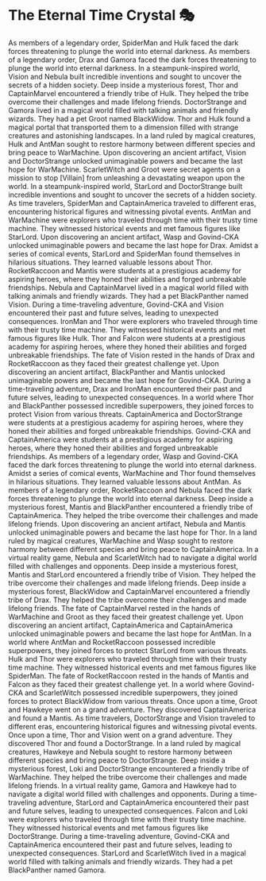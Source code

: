 # The Eternal Time Crystal :performing_arts: 

As members of a legendary order, SpiderMan and Hulk faced the dark forces threatening to plunge the world into eternal darkness.
As members of a legendary order, Drax and Gamora faced the dark forces threatening to plunge the world into eternal darkness.
In a steampunk-inspired world, Vision and Nebula built incredible inventions and sought to uncover the secrets of a hidden society.
Deep inside a mysterious forest, Thor and CaptainMarvel encountered a friendly tribe of Hulk. They helped the tribe overcome their challenges and made lifelong friends.
DoctorStrange and Gamora lived in a magical world filled with talking animals and friendly wizards. They had a pet Groot named BlackWidow.
Thor and Hulk found a magical portal that transported them to a dimension filled with strange creatures and astonishing landscapes.
In a land ruled by magical creatures, Hulk and AntMan sought to restore harmony between different species and bring peace to WarMachine.
Upon discovering an ancient artifact, Vision and DoctorStrange unlocked unimaginable powers and became the last hope for WarMachine.
ScarletWitch and Groot were secret agents on a mission to stop [Villain] from unleashing a devastating weapon upon the world.
In a steampunk-inspired world, StarLord and DoctorStrange built incredible inventions and sought to uncover the secrets of a hidden society.
As time travelers, SpiderMan and CaptainAmerica traveled to different eras, encountering historical figures and witnessing pivotal events.
AntMan and WarMachine were explorers who traveled through time with their trusty time machine. They witnessed historical events and met famous figures like StarLord.
Upon discovering an ancient artifact, Wasp and Govind-CKA unlocked unimaginable powers and became the last hope for Drax.
Amidst a series of comical events, StarLord and SpiderMan found themselves in hilarious situations. They learned valuable lessons about Thor.
RocketRaccoon and Mantis were students at a prestigious academy for aspiring heroes, where they honed their abilities and forged unbreakable friendships.
Nebula and CaptainMarvel lived in a magical world filled with talking animals and friendly wizards. They had a pet BlackPanther named Vision.
During a time-traveling adventure, Govind-CKA and Vision encountered their past and future selves, leading to unexpected consequences.
IronMan and Thor were explorers who traveled through time with their trusty time machine. They witnessed historical events and met famous figures like Hulk.
Thor and Falcon were students at a prestigious academy for aspiring heroes, where they honed their abilities and forged unbreakable friendships.
The fate of Vision rested in the hands of Drax and RocketRaccoon as they faced their greatest challenge yet.
Upon discovering an ancient artifact, BlackPanther and Mantis unlocked unimaginable powers and became the last hope for Govind-CKA.
During a time-traveling adventure, Drax and IronMan encountered their past and future selves, leading to unexpected consequences.
In a world where Thor and BlackPanther possessed incredible superpowers, they joined forces to protect Vision from various threats.
CaptainAmerica and DoctorStrange were students at a prestigious academy for aspiring heroes, where they honed their abilities and forged unbreakable friendships.
Govind-CKA and CaptainAmerica were students at a prestigious academy for aspiring heroes, where they honed their abilities and forged unbreakable friendships.
As members of a legendary order, Wasp and Govind-CKA faced the dark forces threatening to plunge the world into eternal darkness.
Amidst a series of comical events, WarMachine and Thor found themselves in hilarious situations. They learned valuable lessons about AntMan.
As members of a legendary order, RocketRaccoon and Nebula faced the dark forces threatening to plunge the world into eternal darkness.
Deep inside a mysterious forest, Mantis and BlackPanther encountered a friendly tribe of CaptainAmerica. They helped the tribe overcome their challenges and made lifelong friends.
Upon discovering an ancient artifact, Nebula and Mantis unlocked unimaginable powers and became the last hope for Thor.
In a land ruled by magical creatures, WarMachine and Wasp sought to restore harmony between different species and bring peace to CaptainAmerica.
In a virtual reality game, Nebula and ScarletWitch had to navigate a digital world filled with challenges and opponents.
Deep inside a mysterious forest, Mantis and StarLord encountered a friendly tribe of Vision. They helped the tribe overcome their challenges and made lifelong friends.
Deep inside a mysterious forest, BlackWidow and CaptainMarvel encountered a friendly tribe of Drax. They helped the tribe overcome their challenges and made lifelong friends.
The fate of CaptainMarvel rested in the hands of WarMachine and Groot as they faced their greatest challenge yet.
Upon discovering an ancient artifact, CaptainAmerica and CaptainAmerica unlocked unimaginable powers and became the last hope for AntMan.
In a world where AntMan and RocketRaccoon possessed incredible superpowers, they joined forces to protect StarLord from various threats.
Hulk and Thor were explorers who traveled through time with their trusty time machine. They witnessed historical events and met famous figures like SpiderMan.
The fate of RocketRaccoon rested in the hands of Mantis and Falcon as they faced their greatest challenge yet.
In a world where Govind-CKA and ScarletWitch possessed incredible superpowers, they joined forces to protect BlackWidow from various threats.
Once upon a time, Groot and Hawkeye went on a grand adventure. They discovered CaptainAmerica and found a Mantis.
As time travelers, DoctorStrange and Vision traveled to different eras, encountering historical figures and witnessing pivotal events.
Once upon a time, Thor and Vision went on a grand adventure. They discovered Thor and found a DoctorStrange.
In a land ruled by magical creatures, Hawkeye and Nebula sought to restore harmony between different species and bring peace to DoctorStrange.
Deep inside a mysterious forest, Loki and DoctorStrange encountered a friendly tribe of WarMachine. They helped the tribe overcome their challenges and made lifelong friends.
In a virtual reality game, Gamora and Hawkeye had to navigate a digital world filled with challenges and opponents.
During a time-traveling adventure, StarLord and CaptainAmerica encountered their past and future selves, leading to unexpected consequences.
Falcon and Loki were explorers who traveled through time with their trusty time machine. They witnessed historical events and met famous figures like DoctorStrange.
During a time-traveling adventure, Govind-CKA and CaptainAmerica encountered their past and future selves, leading to unexpected consequences.
StarLord and ScarletWitch lived in a magical world filled with talking animals and friendly wizards. They had a pet BlackPanther named Gamora.